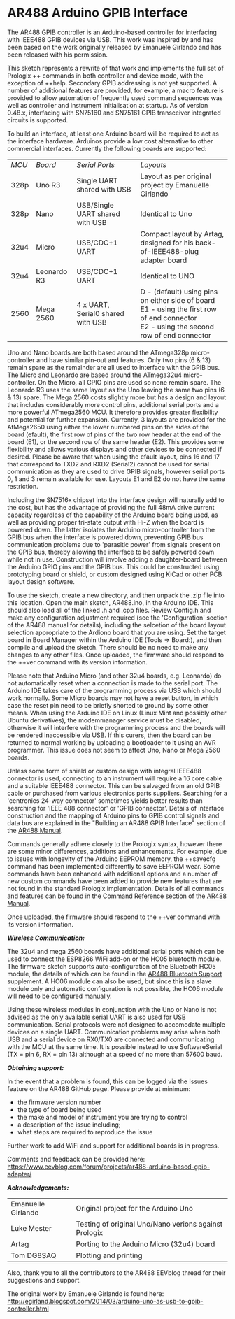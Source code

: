 # AR488 Arduino GPIB Interface


The AR488 GPIB controller is an Arduino-based controller for interfacing with IEEE488 GPIB devices via USB. This work was inspired by and has been based on the work originally released by Emanuele Girlando and has been released with his permission.

This sketch represents a rewrite of that work and implements the full set of Prologix ++ commands in both controller and device mode, with the exception of ++help. Secondary GPIB addressing is not yet supported. A number of additional features are provided, for example, a macro feature is provided to allow automation of frequently used command sequences was well as controller and instrument initialisation at startup. As of version 0.48.x, interfacing with SN75160 and SN75161 GPIB transceiver integrated circuits is supported.

To build an interface, at least one Arduino board will be required to act as the interface hardware. Arduinos provide a low cost alternative to other commercial interfaces. Currently the following boards are supported:

<table>
<tr><td><i>MCU</i></td><td><i>Board</i></td><td><i>Serial Ports</i></td><td><i>Layouts</i></td></tr>
<tr><td>328p</td><td>Uno R3</td><td>Single UART shared with USB</td><td>Layout as per original project by Emanuelle Girlando</td></tr>
<tr><td>328p</td><td>Nano</td><td>USB/Single UART shared with USB</td><td>Identical to Uno</td></tr>
<tr><td>32u4</td><td>Micro</td><td>USB/CDC+1 UART</td><td>Compact layout by Artag, designed for his back-of-IEEE488-plug adapter board</td></tr>
<tr><td>32u4</td><td>Leonardo R3</td><td>USB/CDC+1 UART</td><td>Identical to UNO</td></tr>
<tr><td>2560</td><td>Mega 2560</td><td>4 x UART, Serial0 shared with USB</td><td>D - (default) using pins on either side of board<br>E1 - using the first row of end connector<br>E2 - using the second row of end connector</td></tr>
</table>

Uno and Nano boards are both based around the ATmega328p micro-controller and have similar pin-out and features. Only two pins (6 & 13) remain spare as the remainder are all used to interface with the GPIB bus. The Micro and Leonardo are based around the ATmega32u4 micro-controller. On the Micro, all GPIO pins are used so none remain spare. The Leonardo R3 uses the same layout as the Uno leaving the same two pins (6 & 13) spare. The Mega 2560 costs slightly more but has a design and layout that includes considerably more control pins, additional serial ports and a more powerful ATmega2560 MCU. It therefore provides greater flexibility and potential for further expansion. Currently, 3 layouts are provided for the AtMega2650 using either the lower numbered pins on the sides of the board (<D>efault), the first row of pins of the two row header at the end of the board (E1), or the second row of the same header (E2). This provides some flexibility and allows various displays and other devices to be connected if desired. Please be aware that when using the <D>efault layout, pins 16 and 17 that correspond to TXD2 and RXD2 (Serial2) cannot be used for serial communication as they are used to drive GPIB signals, however serial ports 0, 1 and 3 remain available for use. Layouts E1 and E2 do not have the same restriction.

Including the SN7516x chipset into the interface design will naturally add to the cost, but has the advantage of providing the full 48mA drive current capacity regardless of the capability of the Arduino board being used, as well as providing proper tri-state output with Hi-Z when the board is powered down. The latter isolates the Arduino micro-controller from the GPIB bus when the interface is powered down, preventing GPIB bus communication problems due to 'parasitic power' from signals present on the GPIB bus, thereby allowing the interface to be safely powered down while not in use. Construction will involve adding a daughter-board between the Arduino GPIO pins and the GPIB bus. This could be constructed using prototyping board or shield, or custom designed using KiCad or other PCB layout design software.

To use the sketch, create a new directory, and then unpack the .zip file into this location. Open the main sketch, AR488.ino, in the Arduino IDE. This should also load all of the linked .h and .cpp files. Review Config.h and make any configuration adjustment required (see the 'Configuration' section of the AR488 manual for details), including the selcetion of the board layout selection appropriate to the Ardiono board that you are using. Set the target board in Board Manager within the Arduino IDE (Tools => Board:), and then compile and upload the sketch. There should be no need to make any changes to any other files. Once uploaded, the firmware should respond to the ++ver command with its version information.

Please note that Arduino Micro (and other 32u4 boards, e.g. Leonardo) do not automatically reset when a connection is made to the serial port. The Arduino IDE takes care of the programming process via USB which should work normally. Some Micro boards may not have a reset button, in which case the reset pin need to be briefly shorted to ground by some other means. When using the Arduino IDE on Linux (Linux Mint and possibly other Ubuntu derivatives), the modemmanager service must be disabled, otherwise it will interfere with the programming process and the boards will be rendered inaccessible via USB. If this curers, then the board can be returned to normal working by uploading a bootloader to it using an AVR programmer. This issue does not seem to affect Uno, Nano or Mega 2560 boards.

Unless some form of shield or custom design with integral IEEE488 connector is used, connecting to an instrument will require a 16 core cable and a suitable IEEE488 connector. This can be salvaged from an old GPIB cable or purchased from various electronics parts suppliers. Searching for a 'centronics 24-way connector' sometimes yields better results than searching for 'IEEE 488 connector' or 'GPIB connector'. Details of interface construction and the mapping of Arduino pins to GPIB control signals and data bus are explained in the "Building an AR488 GPIB Interface" section of the <a href="https://github.com/Twilight-Logic/AR488/blob/master/AR488-manual.pdf">AR488 Manual</a>.
 
Commands generally adhere closely to the Prologix syntax, however there are some minor differences, additions and enhancements. For example, due to issues with longevity of the Arduino EEPROM memory, the ++savecfg command has been implemented differently to save EEPROM wear. Some commands have been enhanced with additional options and a number of new custom commands have been added to provide new features that are not found in the standard Prologix implementation. Details of all commands and features can be found in the Command Reference section of the <a href="https://github.com/Twilight-Logic/AR488/blob/master/AR488-manual.pdf">AR488 Manual</a>.

Once uploaded, the firmware should respond to the ++ver command with its version information.

<b><i>Wireless Communication:</i></b>

The 32u4 and mega 2560 boards have additional serial ports which can be used to connect the ESP8266 WiFi add-on or the HC05 bluetooth module. The firmware sketch supports auto-configuration of the Bluetooth HC05 module, the details of which can be found in the <a href="https://github.com/Twilight-Logic/AR488/blob/master/AR488-Bluetooth.pdf">AR488 Bluetooth Support</a> supplement. A HC06 module can also be used, but since this is a slave module only and automatic configuration is not possible, the HC06 module will need to be configured manually.

Using these wireless modules in conjunction with the Uno or Nano is not advised as the only available serial UART is also used for USB communication. Serial protocols were not designed to accomodate multiple devices on a single UART. Communication problems may arise when both USB and a serial device on RX0/TX0 are connected and communicating with the MCU at the same time. It is possible instead to use SoftwareSerial (TX = pin 6, RX = pin 13) although at a speed of no more than 57600 baud.

<b><i>Obtaining support:</i></b>

In the event that a problem is found, this can be logged via the Issues feature on the AR488 GitHub page. Please provide at minimum:

- the firmware version number
- the type of board being used
- the make and model of instrument you are trying to control
- a description of the issue including;
- what steps are required to reproduce the issue

Further work to add WiFi and support for additional boards is in progress.

Comments and feedback can be provided here:
https://www.eevblog.com/forum/projects/ar488-arduino-based-gpib-adapter/

<b><i>Acknowledgements:</i></b>
<table>
<tr><td>Emanuelle Girlando</td><td>Original project for the Arduino Uno</td></tr>
<tr><td>Luke Mester</td><td>Testing of original Uno/Nano verions against Prologix</td></tr>
<tr><td>Artag</td><td>Porting to the Arduino Micro (32u4) board</td></tr>
<tr><td>Tom DG8SAQ</td><td>Plotting and printing</td></tr>
</table>

Also, thank you to all the contributors to the AR488 EEVblog thread for their suggestions and support.

The original work by Emanuele Girlando is found here:
http://egirland.blogspot.com/2014/03/arduino-uno-as-usb-to-gpib-controller.html

